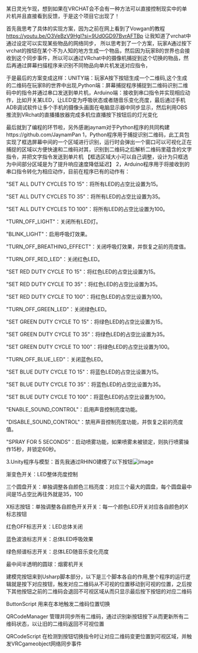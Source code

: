 某日灵光乍现，想到如果在VRCHAT会不会有一种方法可以直接控制现实中的单片机并且直接看到反馈，于是这个项目它出现了！

首先我思考了具体的实现方案，因为之前在网上看到了Vowgan的教程 https://youtu.be/O3VeBzV9HgI?si=9Ud0GD97BvrAFTBp 让我知道了vrchat中通过设定可以实现某些物品的网络同步，
所以思考到了一个方案，玩家A通过按下vrchat的按钮在某个不为人知的地方生成一个物品，然后因为玩家B的世界也会接收到这个同步事件，所以可以通过VRchat中的摄像机捕捉到这个切换的物品，然后再通过屏幕扫描程序来识别不同物品向单片机发送对应指令，

于是最后的方案变成这样：UNITY端：玩家A按下按钮生成一个二维码,这个生成的二维码在玩家B的世界中出现,Python端：屏幕捕捉程序捕捉到二维码识别二维码中的指令并通过串口发送到单片机，Arduino端：接收到串口指令并实现相应动作，比如开关某LED，让LED变为呼吸状态或者随音乐变化亮度，最后通过手机ADB调试软件让多个手机的摄像头画面在电脑显示器中同步显示，然后利用OBS推流到VRchat的直播播放器完成多机位直播按下按钮后的灯光变化

最后就到了编程的环节啦，另外感谢jaynam对于Python程序的共同构建https://github.com/JaynamPan
1，Python程序用于捕捉识别二维码，此工具包实现了框选屏幕中间的一个区域进行识别，运行时会弹出一个窗口可以可视化正在捕捉的区域以方便快速和二维码对其，识别到二维码之后解析二维码里蕴含的文字指令，并把文字指令发送到单片机
【框选区域大小可以自己调整，设计为只框选为中间部分区域是为了提升响应速度降低延迟】
2，Arduino程序用于将接收到的串口指令转化为相应动作，目前在程序已有的动作有：

"SET ALL DUTY CYCLES TO 15"：将所有LED的占空比设置为15。

"SET ALL DUTY CYCLES TO 35"：将所有LED的占空比设置为35。

"SET ALL DUTY CYCLES TO 100"：将所有LED的占空比设置为100。

"TURN_OFF_LIGHT"：关闭所有LED灯。

"BLINK_LIGHT"：启用呼吸灯效果。

"TURN_OFF_BREATHING_EFFECT"：关闭呼吸灯效果，并恢复之前的亮度值。

"TURN_OFF_RED_LED"：关闭红色LED。

"SET RED DUTY CYCLE TO 15"：将红色LED的占空比设置为15。

"SET RED DUTY CYCLE TO 35"：将红色LED的占空比设置为35。

"SET RED DUTY CYCLE TO 100"：将红色LED的占空比设置为100。

"TURN_OFF_GREEN_LED"：关闭绿色LED。

"SET GREEN DUTY CYCLE TO 15"：将绿色LED的占空比设置为15。

"SET GREEN DUTY CYCLE TO 35"：将绿色LED的占空比设置为35。

"SET GREEN DUTY CYCLE TO 100"：将绿色LED的占空比设置为100。

"TURN_OFF_BLUE_LED"：关闭蓝色LED。

"SET BLUE DUTY CYCLE TO 15"：将蓝色LED的占空比设置为15。

"SET BLUE DUTY CYCLE TO 35"：将蓝色LED的占空比设置为35。

"SET BLUE DUTY CYCLE TO 100"：将蓝色LED的占空比设置为100。

"ENABLE_SOUND_CONTROL"：启用声音控制亮度功能。

"DISABLE_SOUND_CONTROL"：禁用声音控制亮度功能，并恢复之前的亮度值。

"SPRAY FOR 5 SECONDS"：启动喷雾功能，如果喷雾未被锁定，则执行喷雾操作15秒，并锁定60秒。

3.Unity程序与模型：首先我通过RHINO建模了以下按钮![image](https://github.com/8I-X-I8/VRCHAT-connect-realworld/blob/main/Unity_Button.jpg)

渐变色开关：LED整体亮度控制

三个圆盘开关：单独调整各自颜色三档亮度：对应三个最大的圆盘，每个圆盘最中间是15占空比再往外就是35，100

X标志按钮：单独调整各自颜色开关开关：每一个颜色LED开关对应各自颜色的X标志按钮

红色OFF标志开关：LED总体关闭

蓝色波浪标志开关：总体LED呼吸效果

绿色频谱标志开关：总体LED随音乐变化亮度

最中间半透明的圆球：烟雾机开关

建模完按钮来到Usharp脚本部分，以下是三个脚本各自的作用,整个程序的运行逻辑就是按下对应按钮，触发对应二维码从不可视的位置移动到可视的位置，之后按下其他按钮之前的二维码会退回不可视区域从而只显示最后按下按钮的对应二维码

ButtonScript
用来在本地触发二维码位置切换

QRCodeManager
管理并同步所有二维码，通过识别新按钮按下从而更新所有二维码状态，以让旧的二维码返回不可视位置

QRCodeScript
在检测到按钮切换指令时让对应二维码变更位置到可视区域，并触发VRCgameobject网络同步事件




